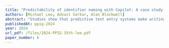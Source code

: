 ```yaml
---
title: "Predictability of identifier naming with Copilot: A case study for mixed-initiative programming tools"
authors: [Michael Lee, Advait Sarkar, Alan Blackwell]
abstract: "Studies show that predictive text entry systems make writing faster, but written content more predictable. We consider if these trade-offs extend to code synthesis tools such as GitHub Copilot. While Copilot can make developers produce code faster, it may also affect how they choose identifiers for methods and classes. This may have non-trivial effects on the activity of programming, because identifier names are a primary semantic signal in code, and play important roles in authoring, debugging, and developer com- munication. In a controlled, within-subjects experiment (n=12), we compared identifiers chosen in the presence and absence of Copilot suggestions. We find that identifiers chosen in the presence of Copilot suggestions were significantly more predictable (have lower mean entropy), even when suggestions were only visible and could not be automatically accepted. These results imply that mixed-initiative systems can take an active role in shaping programmer intentions and potentially impact their sense of agency. We consider whether an increased convergence towards predictable names is an asset or a liability for the practice of programming, and suggest design opportunities for surfacing surprising identifiers and conceptual refactoring tools."
publishedAt: ppig-2024
year: 2024
url_pdf: /files/2024-PPIG-35th-lee.pdf
paper_number: 6
---
```


